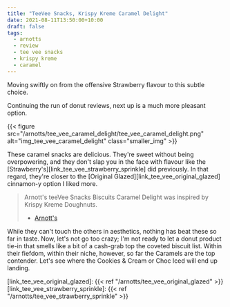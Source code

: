 ```yaml
---
title: "TeeVee Snacks, Krispy Kreme Caramel Delight"
date: 2021-08-11T13:50:00+10:00
draft: false
tags:
  - arnotts
  - review
  - tee vee snacks
  - krispy kreme
  - caramel
---
```


Moving swiftly on from the offensive Strawberry flavour to this subtle choice.

<!--more-->

Continuing the run of donut reviews, next up is a much more pleasant option. 

{{< figure src="/arnotts/tee_vee_caramel_delight/tee_vee_caramel_delight.png" alt="img_tee_vee_caramel_delight" class="smaller_img" >}}

These caramel snacks are delicious. They're sweet without being overpowering, and they don't slap you in the face with flavour like the [Strawberry's][link_tee_vee_strawberry_sprinkle] did previously. In that regard, they're closer to the [Original Glazed][link_tee_vee_original_glazed] cinnamon-y option I liked more.

> Arnott's teeVee Snacks Biscuits Caramel Delight was inspired by Krispy Kreme Doughnuts.
>
> - [Arnott's][tee_vee_caramel_delight]

While they can't touch the others in aesthetics, nothing has beat these so far in taste. Now, let's not go too crazy; I'm not ready to let a donut product tie-in that smells like a bit of a cash-grab top the coveted biscuit list. Within their fiefdom, within their niche, however, so far the Caramels are the top contender. Let's see where the Cookies & Cream or Choc Iced will end up landing.




[tee_vee_caramel_delight]: https://www.arnotts.com/products/chocolate-biscuits/teevee-snacks/chocolate-biscuits-teevee-snacks-arnotts-x-krispy-kreme-caramel-delight
[link_tee_vee_original_glazed]: {{< ref "/arnotts/tee_vee_original_glazed" >}}
[link_tee_vee_strawberry_sprinkle]: {{< ref "/arnotts/tee_vee_strawberry_sprinkle" >}}